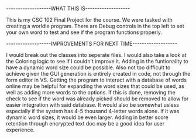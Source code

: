 -------------------WHAT THIS IS-------------------

This is my CSC 102 Final Project for the course.
We were tasked with creating a worldle program.
There are Debug controls in the top left to set your own word to test and see if the program functions properly.

-------------------IMPROVEMENTS FOR NEXT TIME-------------------

I would break out the classes into seperate files.
I would also take a look at the Coloring logic to see if I couldn't improve it.
Adding in the funtionality to have a dynamic word size could be possible. Also not too difficult to achieve given the GUI generation is entirely created in code, not through the form editor in VS.
Getting the program to interact with a database of words online may be helpful for expanding the word sizes that could be used, as well as adding more words to the options.
  If this is done, removing the check to see if the word was already picked should be removed to allow for easier integration with said database. It would also be somewhat usless especially if the system has 4-5 thousand 4-letter words alone. If it was dynamic word sizes, it would be even larger.
Adding in better score retention through encrypted text doc may be a good idea for user experience.
